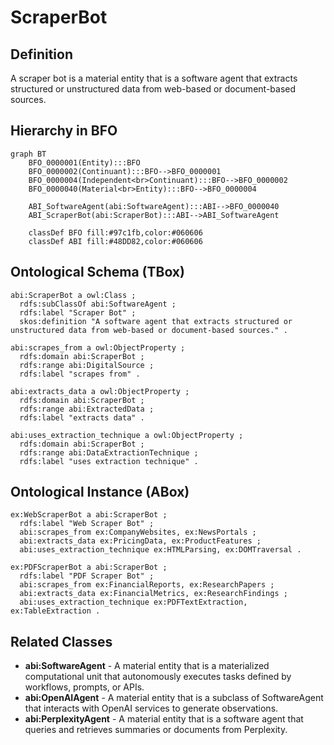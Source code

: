 # ScraperBot

## Definition
A scraper bot is a material entity that is a software agent that extracts structured or unstructured data from web-based or document-based sources.

## Hierarchy in BFO
```mermaid
graph BT
    BFO_0000001(Entity):::BFO
    BFO_0000002(Continuant):::BFO-->BFO_0000001
    BFO_0000004(Independent<br>Continuant):::BFO-->BFO_0000002
    BFO_0000040(Material<br>Entity):::BFO-->BFO_0000004
    
    ABI_SoftwareAgent(abi:SoftwareAgent):::ABI-->BFO_0000040
    ABI_ScraperBot(abi:ScraperBot):::ABI-->ABI_SoftwareAgent
    
    classDef BFO fill:#97c1fb,color:#060606
    classDef ABI fill:#48DD82,color:#060606
```

## Ontological Schema (TBox)
```turtle
abi:ScraperBot a owl:Class ;
  rdfs:subClassOf abi:SoftwareAgent ;
  rdfs:label "Scraper Bot" ;
  skos:definition "A software agent that extracts structured or unstructured data from web-based or document-based sources." .

abi:scrapes_from a owl:ObjectProperty ;
  rdfs:domain abi:ScraperBot ;
  rdfs:range abi:DigitalSource ;
  rdfs:label "scrapes from" .

abi:extracts_data a owl:ObjectProperty ;
  rdfs:domain abi:ScraperBot ;
  rdfs:range abi:ExtractedData ;
  rdfs:label "extracts data" .

abi:uses_extraction_technique a owl:ObjectProperty ;
  rdfs:domain abi:ScraperBot ;
  rdfs:range abi:DataExtractionTechnique ;
  rdfs:label "uses extraction technique" .
```

## Ontological Instance (ABox)
```turtle
ex:WebScraperBot a abi:ScraperBot ;
  rdfs:label "Web Scraper Bot" ;
  abi:scrapes_from ex:CompanyWebsites, ex:NewsPortals ;
  abi:extracts_data ex:PricingData, ex:ProductFeatures ;
  abi:uses_extraction_technique ex:HTMLParsing, ex:DOMTraversal .

ex:PDFScraperBot a abi:ScraperBot ;
  rdfs:label "PDF Scraper Bot" ;
  abi:scrapes_from ex:FinancialReports, ex:ResearchPapers ;
  abi:extracts_data ex:FinancialMetrics, ex:ResearchFindings ;
  abi:uses_extraction_technique ex:PDFTextExtraction, ex:TableExtraction .
```

## Related Classes
- **abi:SoftwareAgent** - A material entity that is a materialized computational unit that autonomously executes tasks defined by workflows, prompts, or APIs.
- **abi:OpenAIAgent** - A material entity that is a subclass of SoftwareAgent that interacts with OpenAI services to generate observations.
- **abi:PerplexityAgent** - A material entity that is a software agent that queries and retrieves summaries or documents from Perplexity. 